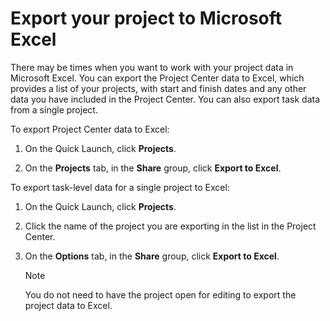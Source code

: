 
# Export your project to Microsoft Excel

There may be times when you want to work with your project data in Microsoft Excel. You can export the Project Center data to Excel, which provides a list of your projects, with start and finish dates and any other data you have included in the Project Center. You can also export task data from a single project.
  
    
    

To export Project Center data to Excel:
1. On the Quick Launch, click **Projects**.
    
  
2. On the **Projects** tab, in the **Share** group, click **Export to Excel**.
    
  
To export task-level data for a single project to Excel:
1. On the Quick Launch, click **Projects**.
    
  
2. Click the name of the project you are exporting in the list in the Project Center.
    
  
3. On the **Options** tab, in the **Share** group, click **Export to Excel**.
    
    > [!NOTE]
      >  You do not need to have the project open for editing to export the project data to Excel.
